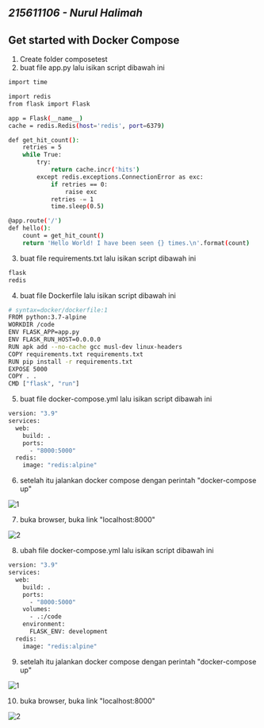 ## _215611106 - Nurul Halimah_

## Get started with Docker Compose

1. Create folder composetest
2. buat file app.py lalu isikan script dibawah ini

```sh
import time

import redis
from flask import Flask

app = Flask(__name__)
cache = redis.Redis(host='redis', port=6379)

def get_hit_count():
    retries = 5
    while True:
        try:
            return cache.incr('hits')
        except redis.exceptions.ConnectionError as exc:
            if retries == 0:
                raise exc
            retries -= 1
            time.sleep(0.5)

@app.route('/')
def hello():
    count = get_hit_count()
    return 'Hello World! I have been seen {} times.\n'.format(count)
```

3. buat file requirements.txt lalu isikan script dibawah ini

```sh
flask
redis
```

4. buat file Dockerfile lalu isikan script dibawah ini

```sh
# syntax=docker/dockerfile:1
FROM python:3.7-alpine
WORKDIR /code
ENV FLASK_APP=app.py
ENV FLASK_RUN_HOST=0.0.0.0
RUN apk add --no-cache gcc musl-dev linux-headers
COPY requirements.txt requirements.txt
RUN pip install -r requirements.txt
EXPOSE 5000
COPY . .
CMD ["flask", "run"]
```

5. buat file docker-compose.yml lalu isikan script dibawah ini

```sh
version: "3.9"
services:
  web:
    build: .
    ports:
      - "8000:5000"
  redis:
    image: "redis:alpine"
```

6. setelah itu jalankan docker compose dengan perintah "docker-compose up"

![1](images/1.png)

7. buka browser, buka link "localhost:8000"

![2](images/2.png)

8. ubah file docker-compose.yml lalu isikan script dibawah ini

```sh
version: "3.9"
services:
  web:
    build: .
    ports:
      - "8000:5000"
    volumes:
      - .:/code
    environment:
      FLASK_ENV: development
  redis:
    image: "redis:alpine"
```

9. setelah itu jalankan docker compose dengan perintah "docker-compose up"

![1](images/3.png)

10. buka browser, buka link "localhost:8000"

![2](images/4.png)
